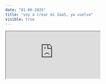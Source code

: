 ```yaml
---
date: "01-06-2025"
title: "voy a crear mi SaaS, ya vuelvo"
visible: true
---
```

<iframe src="https://www.youtube.com/embed/svkpxRQQZJs" allowfullscreen></iframe>